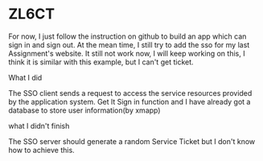 # ZL6CT
For now, I just follow the instruction on github to build an app which can sign in and sign out. At the mean time, I still try to add the sso for my last Assignment's website. It still not work now, I will keep working on this, I think it is similar with this example, but I can't get ticket. 

What I did

The SSO client sends a request to access the service resources provided by the application system. Get lt
Sign in function and I have already got a database to store user information(by xmapp)

what I didn't finish

The SSO server should generate a random Service Ticket but I don't know how to achieve this.
